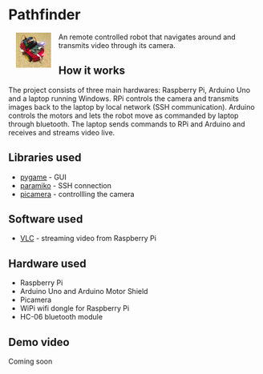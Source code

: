 # Pathfinder
<img align="left" src="https://raw.githubusercontent.com/sontung/pathfinder/master/IMG_1131.JPG" hspace="15" width="70px" style="float: left">
An remote controlled robot that navigates around and transmits video through its camera.

## How it works
The project consists of three main hardwares: Raspberry Pi, Arduino Uno and a laptop running Windows. RPi controls the camera and transmits images back to the laptop by local network (SSH communication). Arduino controls the motors and lets the robot move as commanded by laptop through bluetooth. The laptop sends commands to RPi and Arduino and receives and streams video live. 

## Libraries used
* [pygame](http://www.pygame.org/) - GUI
* [paramiko](http://www.paramiko.org/) - SSH connection
* [picamera](https://picamera.readthedocs.org/en/release-1.10/) - controllling the camera

## Software used
* [VLC](http://www.videolan.org/vlc/index.html) - streaming video from Raspberry Pi

## Hardware used
* Raspberry Pi
* Arduino Uno and Arduino Motor Shield
* Picamera
* WiPi wifi dongle for Raspberry Pi
* HC-06 bluetooth module

## Demo video
Coming soon
